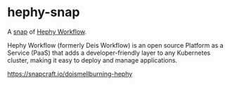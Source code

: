 # hephy-snap

A [snap](https://snapcraft.io/) of [Hephy Workflow](https://teamhephy.info/docs/workflow/).

Hephy Workflow (formerly Deis Workflow) is an open source Platform as a Service (PaaS) that adds a developer-friendly layer to any Kubernetes cluster,
making it easy to deploy and manage applications.

https://snapcraft.io/doismellburning-hephy
